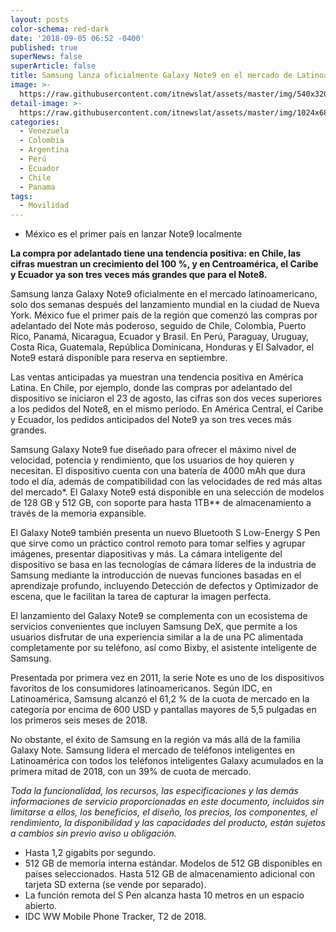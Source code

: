 ```yaml
---
layout: posts
color-schema: red-dark
date: '2018-09-05 06:52 -0400'
published: true
superNews: false
superArticle: false
title: Samsung lanza oficialmente Galaxy Note9 en el mercado de Latinoamérica
image: >-
  https://raw.githubusercontent.com/itnewslat/assets/master/img/540x320/Samsung-Galaxy-note9-p.jpg
detail-image: >-
  https://raw.githubusercontent.com/itnewslat/assets/master/img/1024x680/Samsung-Galaxy-note9-g.jpg
categories:
  - Venezuela
  - Colombia
  - Argentina
  - Perú
  - Ecuador
  - Chile
  - Panama
tags:
  - Movilidad
---
```

- México es el primer país en lanzar Note9 localmente

**La compra por adelantado tiene una tendencia positiva: en Chile, las cifras muestran un crecimiento del 100 %, y en Centroamérica, el Caribe y Ecuador ya son tres veces más grandes que para el Note8.**

Samsung lanza Galaxy Note9 oficialmente en el mercado latinoamericano, solo dos semanas después del lanzamiento mundial en la ciudad de Nueva York. México fue el primer país de la región que comenzó las compras por adelantado del Note más poderoso, seguido de Chile, Colombia, Puerto Rico, Panamá, Nicaragua, Ecuador y Brasil. En Perú, Paraguay, Uruguay, Costa Rica, Guatemala, República Dominicana, Honduras y El Salvador, el Note9 estará disponible para reserva en septiembre.

Las ventas anticipadas ya muestran una tendencia positiva en América Latina. En Chile, por ejemplo, donde las compras por adelantado del dispositivo se iniciaron el 23 de agosto, las cifras son dos veces superiores a los pedidos del Note8, en el mismo período. En América Central, el Caribe y Ecuador, los pedidos anticipados del Note9 ya son tres veces más grandes. 

Samsung Galaxy Note9 fue diseñado para ofrecer el máximo nivel de velocidad, potencia y rendimiento, que los usuarios de hoy quieren y necesitan. El dispositivo cuenta con una batería de 4000 mAh que dura todo el día, además de compatibilidad con las velocidades de red más altas del mercado*. El Galaxy Note9 está disponible en una selección de modelos de 128 GB y 512 GB, con soporte para hasta 1TB** de almacenamiento a través de la memoria expansible.

El Galaxy Note9 también presenta un nuevo Bluetooth S Low-Energy S Pen que sirve como un práctico control remoto para tomar selfies y agrupar imágenes, presentar diapositivas y más. La cámara inteligente del dispositivo se basa en las tecnologías de cámara líderes de la industria de Samsung mediante la introducción de nuevas funciones basadas en el aprendizaje profundo, incluyendo Detección de defectos y Optimizador de escena, que le facilitan la tarea de capturar la imagen perfecta.

El lanzamiento del Galaxy Note9 se complementa con un ecosistema de servicios convenientes que incluyen Samsung DeX, que permite a los usuarios disfrutar de una experiencia similar a la de una PC alimentada completamente por su teléfono, así como Bixby, el asistente inteligente de Samsung.

Presentada por primera vez en 2011, la serie Note es uno de los dispositivos favoritos de los consumidores latinoamericanos. Según IDC, en Latinoamérica, Samsung alcanzó el 61,2 % de la cuota de mercado en la categoría por encima de 600 USD y pantallas mayores de 5,5 pulgadas en los primeros seis meses de 2018.

No obstante, el éxito de Samsung en la región va más allá de la familia Galaxy Note. Samsung lidera el mercado de teléfonos inteligentes en Latinoamérica con todos los teléfonos inteligentes Galaxy acumulados en la primera mitad de 2018, con un 39% de cuota de mercado.

_Toda la funcionalidad, los recursos, las especificaciones y las demás informaciones de servicio proporcionadas en este documento, incluidos sin limitarse a ellos, los beneficios, el diseño, los precios, los componentes, el rendimiento, la disponibilidad y las capacidades del producto, están sujetos a cambios sin previo aviso u obligación._

- Hasta 1,2 gigabits por segundo.
- 512 GB de memoria interna estándar. Modelos de 512 GB disponibles en países seleccionados. Hasta 512 GB de almacenamiento adicional con tarjeta SD externa (se vende por separado).
- La función remota del S Pen alcanza hasta 10 metros en un espacio abierto.
- IDC WW Mobile Phone Tracker, T2 de 2018.